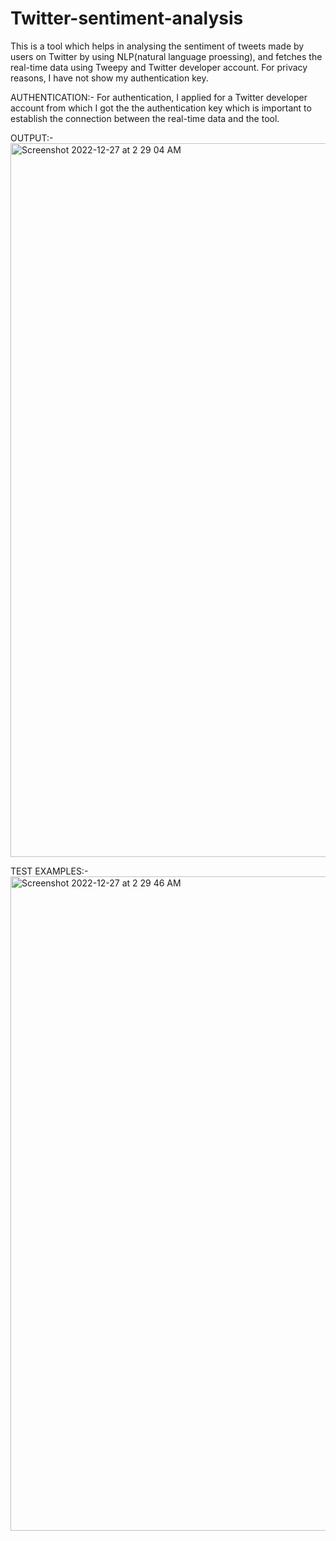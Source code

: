# Twitter-sentiment-analysis
This is a tool which helps in analysing the sentiment of tweets made by users on Twitter by using NLP(natural language proessing), and fetches the real-time data using Tweepy and Twitter developer account. For privacy reasons, I have not show my authentication key.

AUTHENTICATION:-
For authentication, I applied for a Twitter developer account from which I got the the authentication key which is important to establish the connection between the real-time data and the tool.

OUTPUT:-
<img width="1142" alt="Screenshot 2022-12-27 at 2 29 04 AM" src="https://user-images.githubusercontent.com/78745855/209583032-6ab817c9-9fd6-4e4e-8147-1926917d23cd.png">

TEST EXAMPLES:-
<img width="1047" alt="Screenshot 2022-12-27 at 2 29 46 AM" src="https://user-images.githubusercontent.com/78745855/209583070-a4e59d72-83db-4e4d-bb4d-d82b8b5a35fa.png">

